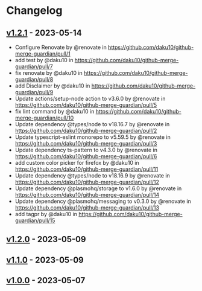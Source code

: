 # Changelog

## [v1.2.1](https://github.com/daku10/github-merge-guardian/compare/v1.2.0...v1.2.1) - 2023-05-14
- Configure Renovate by @renovate in https://github.com/daku10/github-merge-guardian/pull/1
- add test by @daku10 in https://github.com/daku10/github-merge-guardian/pull/7
- fix renovate by @daku10 in https://github.com/daku10/github-merge-guardian/pull/8
- add Disclaimer by @daku10 in https://github.com/daku10/github-merge-guardian/pull/9
- Update actions/setup-node action to v3.6.0 by @renovate in https://github.com/daku10/github-merge-guardian/pull/5
- fix lint command by @daku10 in https://github.com/daku10/github-merge-guardian/pull/10
- Update dependency @types/node to v18.16.7 by @renovate in https://github.com/daku10/github-merge-guardian/pull/2
- Update typescript-eslint monorepo to v5.59.5 by @renovate in https://github.com/daku10/github-merge-guardian/pull/3
- Update dependency ts-pattern to v4.3.0 by @renovate in https://github.com/daku10/github-merge-guardian/pull/6
- add custom color picker for firefox by @daku10 in https://github.com/daku10/github-merge-guardian/pull/11
- Update dependency @types/node to v18.16.9 by @renovate in https://github.com/daku10/github-merge-guardian/pull/12
- Update dependency @plasmohq/storage to v1.6.0 by @renovate in https://github.com/daku10/github-merge-guardian/pull/14
- Update dependency @plasmohq/messaging to v0.3.0 by @renovate in https://github.com/daku10/github-merge-guardian/pull/13
- add tagpr by @daku10 in https://github.com/daku10/github-merge-guardian/pull/15

## [v1.2.0](https://github.com/daku10/github-merge-guardian/compare/v1.1.0...v1.2.0) - 2023-05-09

## [v1.1.0](https://github.com/daku10/github-merge-guardian/compare/v1.0.0...v1.1.0) - 2023-05-09

## [v1.0.0](https://github.com/daku10/github-merge-guardian/commits/v1.0.0) - 2023-05-07
